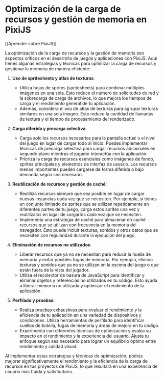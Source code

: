 # Optimización de la carga de recursos y gestión de memoria en PixiJS

[[Aprender sobre PixiJS]]

La optimización de la carga de recursos y la gestión de memoria son aspectos críticos en el desarrollo de juegos y aplicaciones con PixiJS. Aquí tienes algunas estrategias y técnicas para optimizar la carga de recursos y gestionar la memoria de manera eficiente:

1. **Uso de spritesheets y atlas de texturas**:
   - Utiliza hojas de sprites (spritesheets) para combinar múltiples imágenes en una sola. Esto reduce el número de solicitudes de red y la sobrecarga de carga de archivos, lo que mejora los tiempos de carga y el rendimiento general de tu aplicación.
   - Además, considera el uso de atlas de texturas para agrupar texturas similares en una sola imagen. Esto reduce la cantidad de llamadas de textura y el tiempo de procesamiento del renderizado.

2. **Carga diferida y precarga selectiva**:
   - Carga solo los recursos necesarios para la pantalla actual o el nivel del juego en lugar de cargar todo al inicio. Puedes implementar técnicas de precarga selectiva para cargar recursos adicionales en segundo plano mientras el jugador interactúa con la aplicación.
   - Prioriza la carga de recursos esenciales como imágenes de fondo, sprites principales y elementos de interfaz de usuario. Los recursos menos importantes pueden cargarse de forma diferida o bajo demanda según sea necesario.

3. **Reutilización de recursos y gestión de caché**:
   - Reutiliza recursos siempre que sea posible en lugar de cargar nuevas instancias cada vez que se necesiten. Por ejemplo, si tienes un conjunto limitado de sprites que se utilizan repetidamente en diferentes partes de tu juego, carga estos sprites una vez y reutilízalos en lugar de cargarlos cada vez que se necesiten.
   - Implementa una estrategia de caché para almacenar en caché recursos que se utilizan con frecuencia en la memoria del navegador. Esto puede incluir texturas, sonidos y otros datos que se necesiten con regularidad durante la ejecución del juego.

4. **Eliminación de recursos no utilizados**:
   - Liberar recursos que ya no se necesitan para reducir la huella de memoria y evitar posibles fugas de memoria. Por ejemplo, elimina texturas y sonidos que ya no se utilizan en la escena del juego o que están fuera de la vista del jugador.
   - Utiliza el recolector de basura de JavaScript para identificar y eliminar objetos y referencias no utilizados en tu código. Esto ayuda a liberar memoria no utilizada y optimizar el rendimiento de la aplicación.

5. **Perfilado y pruebas**:
   - Realiza pruebas exhaustivas para evaluar el rendimiento y la eficiencia de tu aplicación en una variedad de dispositivos y condiciones. Utiliza herramientas de perfilado para identificar cuellos de botella, fugas de memoria y áreas de mejora en tu código.
   - Experimenta con diferentes técnicas de optimización y evalúa su impacto en el rendimiento y la experiencia del usuario. Ajusta tu enfoque según sea necesario para lograr un equilibrio óptimo entre rendimiento y calidad visual.

Al implementar estas estrategias y técnicas de optimización, podrás mejorar significativamente el rendimiento y la eficiencia de la carga de recursos en tus proyectos de PixiJS, lo que resultará en una experiencia de usuario más fluida y satisfactoria.